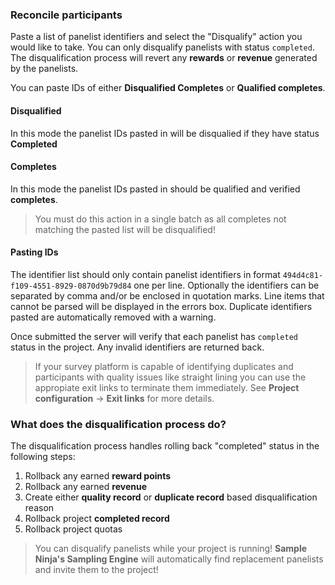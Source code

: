 ### Reconcile participants

Paste a list of panelist identifiers and select the "Disqualify" action you would like to take. You can only disqualify panelists with status ```completed```. The disqualification process will revert any **rewards** or **revenue** generated by the panelists.

You can paste IDs of either **Disqualified Completes** or **Qualified completes**.

#### Disqualified
In this mode the panelist IDs pasted in will be disqualied if they have status **Completed**

#### Completes
In this mode the panelist IDs pasted in should be qualified and verified **completes**. 

> You must do this action in a single batch as all completes not matching the pasted list will be disqualified! 

#### Pasting IDs
The identifier list should only contain panelist identifiers in format ```494d4c81-f109-4551-8929-0870d9b79d84``` one per line. Optionally the identifiers can be separated by comma and/or be enclosed in quotation marks. Line items that cannot be parsed will be displayed in the errors box. Duplicate identifiers pasted are automatically removed with a warning.

Once submitted the server will verify that each panelist has ```completed``` status in the project. Any invalid identifiers are returned back.

> If your survey platform is capable of identifying duplicates and participants with quality issues like straight lining you can use the appropiate exit links to terminate them immediately. See **Project configuration** -> **Exit links** for more details.

### What does the disqualification process do?
The disqualification process handles rolling back "completed" status in the following steps:

1) Rollback any earned **reward points**
2) Rollback any earned **revenue**
3) Create either **quality record** or **duplicate record** based disqualification reason
4) Rollback project **completed record**
5) Rollback project quotas

> You can disqualify panelists while your project is running! **Sample Ninja's Sampling Engine** will automatically find replacement panelists and invite them to the project!
